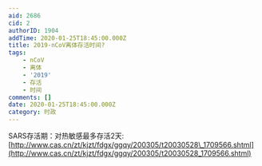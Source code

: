 ```yaml
---
aid: 2686
cid: 2
authorID: 1904
addTime: 2020-01-25T18:45:00.000Z
title: 2019-nCoV离体存活时间?
tags:
    - nCoV
    - 离体
    - '2019'
    - 存活
    - 时间
comments: []
date: 2020-01-25T18:45:00.000Z
category: 时政
---
```


SARS存活期：对热敏感最多存活2天: [http://www.cas.cn/zt/kjzt/fdgx/ggqy/200305/t20030528\_1709566.shtml](http://www.cas.cn/zt/kjzt/fdgx/ggqy/200305/t20030528_1709566.shtml)
